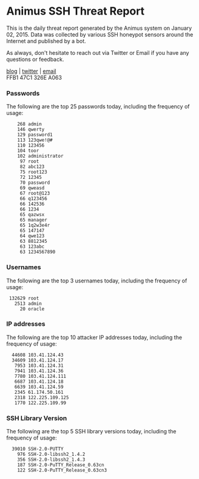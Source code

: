 # Animus SSH Threat Report

This is the daily threat report generated by the Animus system on January 02, 2015. Data was collected by various SSH honeypot sensors around the Internet and published by a bot.  

As always, don't hesitate to reach out via Twitter or Email if you have any questions or feedback.  

[blog](http://morris.guru) | [twitter](https://twitter.com/andrew___morris) | [email](mailto:andrew@morris.guru)  
FFB1 47C1 326E A063  
### Passwords
The following are the top 25 passwords today, including the frequency of usage:
```
    268 admin
    146 qwerty
    129 password1
    113 123qwe!@#
    110 123456
    104 toor
    102 administrator
     97 root
     82 abc123
     75 root123
     72 12345
     70 password
     69 qweasd
     67 root@123
     66 q123456
     66 142536
     66 1234
     65 qazwsx
     65 manager
     65 1q2w3e4r
     65 147147
     64 qwe123
     63 8812345
     63 123abc
     63 1234567890
```

### Usernames
The following are the top 3 usernames today, including the frequency of usage:
```
 132629 root
   2513 admin
     20 oracle
```

### IP addresses
The following are the top 10 attacker IP addresses today, including the frequency of usage:
```
  44608 103.41.124.43
  34609 103.41.124.17
   7953 103.41.124.31
   7941 103.41.124.36
   7780 103.41.124.111
   6687 103.41.124.18
   6639 103.41.124.59
   2345 61.174.50.161
   2318 122.225.109.125
   1770 122.225.109.99
```

### SSH Library Version
The following are the top 5 SSH library versions today, including the frequency of usage:
```
  39010 SSH-2.0-PUTTY
    976 SSH-2.0-libssh2_1.4.2
    356 SSH-2.0-libssh2_1.4.3
    187 SSH-2.0-PuTTY_Release_0.63cn
    122 SSH-2.0-PuTTY_Release_0.63cn3
```

